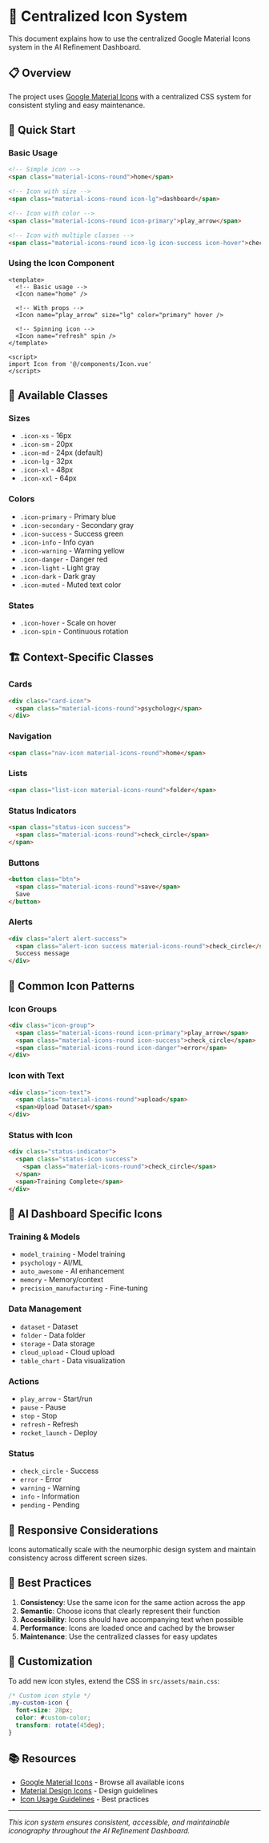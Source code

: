 # 🎨 Centralized Icon System

This document explains how to use the centralized Google Material Icons system in the AI Refinement Dashboard.

## 📋 Overview

The project uses [Google Material Icons](https://fonts.google.com/icons) with a centralized CSS system for consistent styling and easy maintenance.

## 🚀 Quick Start

### Basic Usage
```html
<!-- Simple icon -->
<span class="material-icons-round">home</span>

<!-- Icon with size -->
<span class="material-icons-round icon-lg">dashboard</span>

<!-- Icon with color -->
<span class="material-icons-round icon-primary">play_arrow</span>

<!-- Icon with multiple classes -->
<span class="material-icons-round icon-lg icon-success icon-hover">check_circle</span>
```

### Using the Icon Component
```vue
<template>
  <!-- Basic usage -->
  <Icon name="home" />
  
  <!-- With props -->
  <Icon name="play_arrow" size="lg" color="primary" hover />
  
  <!-- Spinning icon -->
  <Icon name="refresh" spin />
</template>

<script>
import Icon from '@/components/Icon.vue'
</script>
```

## 🎯 Available Classes

### Sizes
- `.icon-xs` - 16px
- `.icon-sm` - 20px  
- `.icon-md` - 24px (default)
- `.icon-lg` - 32px
- `.icon-xl` - 48px
- `.icon-xxl` - 64px

### Colors
- `.icon-primary` - Primary blue
- `.icon-secondary` - Secondary gray
- `.icon-success` - Success green
- `.icon-info` - Info cyan
- `.icon-warning` - Warning yellow
- `.icon-danger` - Danger red
- `.icon-light` - Light gray
- `.icon-dark` - Dark gray
- `.icon-muted` - Muted text color

### States
- `.icon-hover` - Scale on hover
- `.icon-spin` - Continuous rotation

## 🏗️ Context-Specific Classes

### Cards
```html
<div class="card-icon">
  <span class="material-icons-round">psychology</span>
</div>
```

### Navigation
```html
<span class="nav-icon material-icons-round">home</span>
```

### Lists
```html
<span class="list-icon material-icons-round">folder</span>
```

### Status Indicators
```html
<span class="status-icon success">
  <span class="material-icons-round">check_circle</span>
</span>
```

### Buttons
```html
<button class="btn">
  <span class="material-icons-round">save</span>
  Save
</button>
```

### Alerts
```html
<div class="alert alert-success">
  <span class="alert-icon success material-icons-round">check_circle</span>
  Success message
</div>
```

## 🎨 Common Icon Patterns

### Icon Groups
```html
<div class="icon-group">
  <span class="material-icons-round icon-primary">play_arrow</span>
  <span class="material-icons-round icon-success">check_circle</span>
  <span class="material-icons-round icon-danger">error</span>
</div>
```

### Icon with Text
```html
<div class="icon-text">
  <span class="material-icons-round">upload</span>
  <span>Upload Dataset</span>
</div>
```

### Status with Icon
```html
<div class="status-indicator">
  <span class="status-icon success">
    <span class="material-icons-round">check_circle</span>
  </span>
  <span>Training Complete</span>
</div>
```

## 🤖 AI Dashboard Specific Icons

### Training & Models
- `model_training` - Model training
- `psychology` - AI/ML
- `auto_awesome` - AI enhancement
- `memory` - Memory/context
- `precision_manufacturing` - Fine-tuning

### Data Management
- `dataset` - Dataset
- `folder` - Data folder
- `storage` - Data storage
- `cloud_upload` - Cloud upload
- `table_chart` - Data visualization

### Actions
- `play_arrow` - Start/run
- `pause` - Pause
- `stop` - Stop
- `refresh` - Refresh
- `rocket_launch` - Deploy

### Status
- `check_circle` - Success
- `error` - Error
- `warning` - Warning
- `info` - Information
- `pending` - Pending

## 📱 Responsive Considerations

Icons automatically scale with the neumorphic design system and maintain consistency across different screen sizes.

## 🎯 Best Practices

1. **Consistency**: Use the same icon for the same action across the app
2. **Semantic**: Choose icons that clearly represent their function
3. **Accessibility**: Icons should have accompanying text when possible
4. **Performance**: Icons are loaded once and cached by the browser
5. **Maintenance**: Use the centralized classes for easy updates

## 🔧 Customization

To add new icon styles, extend the CSS in `src/assets/main.css`:

```css
/* Custom icon style */
.my-custom-icon {
  font-size: 28px;
  color: #custom-color;
  transform: rotate(45deg);
}
```

## 📚 Resources

- [Google Material Icons](https://fonts.google.com/icons) - Browse all available icons
- [Material Design Icons](https://material.io/design/iconography/system-icons.html) - Design guidelines
- [Icon Usage Guidelines](https://material.io/design/iconography/product-icons.html) - Best practices

---

*This icon system ensures consistent, accessible, and maintainable iconography throughout the AI Refinement Dashboard.*
